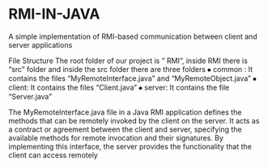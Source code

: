 # RMI-IN-JAVA
A simple implementation of RMI-based communication between client and server applications

File Structure
The root folder of our project is ” RMI”, inside RMI there is “src” folder and inside the src folder there are three folders
⦁	common : It contains the files “MyRemoteInterface.java” and “MyRemoteObject.java”
⦁	client: It contains the files “Client.java”
⦁	server: It contains the file “Server.java”


The MyRemoteInterface.java file in a Java RMI application defines the methods that can be remotely invoked by the client on the server. It acts as a contract or agreement between the client and server, specifying the available methods for remote invocation and their signatures. By implementing this interface, the server provides the functionality that the client can access remotely

